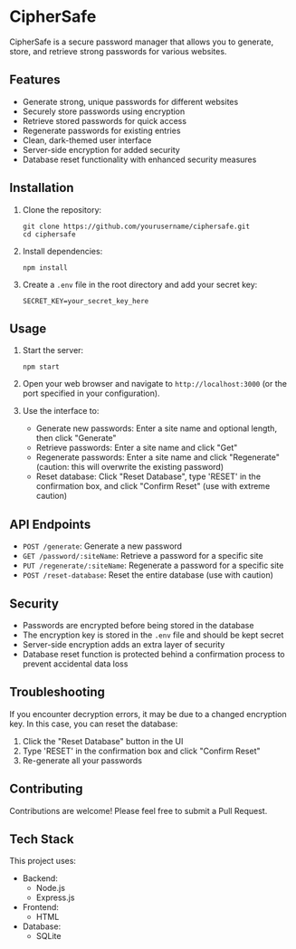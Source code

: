 # CipherSafe

CipherSafe is a secure password manager that allows you to generate, store, and retrieve strong passwords for various websites.

## Features

- Generate strong, unique passwords for different websites
- Securely store passwords using encryption
- Retrieve stored passwords for quick access
- Regenerate passwords for existing entries
- Clean, dark-themed user interface
- Server-side encryption for added security
- Database reset functionality with enhanced security measures

## Installation

1. Clone the repository:
   ```
   git clone https://github.com/yourusername/ciphersafe.git
   cd ciphersafe
   ```

2. Install dependencies:
   ```
   npm install
   ```

3. Create a `.env` file in the root directory and add your secret key:
   ```
   SECRET_KEY=your_secret_key_here
   ```

## Usage

1. Start the server:
   ```
   npm start
   ```

2. Open your web browser and navigate to `http://localhost:3000` (or the port specified in your configuration).

3. Use the interface to:
   - Generate new passwords: Enter a site name and optional length, then click "Generate"
   - Retrieve passwords: Enter a site name and click "Get"
   - Regenerate passwords: Enter a site name and click "Regenerate" (caution: this will overwrite the existing password)
   - Reset database: Click "Reset Database", type 'RESET' in the confirmation box, and click "Confirm Reset" (use with extreme caution)

## API Endpoints

- `POST /generate`: Generate a new password
- `GET /password/:siteName`: Retrieve a password for a specific site
- `PUT /regenerate/:siteName`: Regenerate a password for a specific site
- `POST /reset-database`: Reset the entire database (use with caution)

## Security

- Passwords are encrypted before being stored in the database
- The encryption key is stored in the `.env` file and should be kept secret
- Server-side encryption adds an extra layer of security
- Database reset function is protected behind a confirmation process to prevent accidental data loss

## Troubleshooting

If you encounter decryption errors, it may be due to a changed encryption key. In this case, you can reset the database:

1. Click the "Reset Database" button in the UI
2. Type 'RESET' in the confirmation box and click "Confirm Reset"
3. Re-generate all your passwords

## Contributing

Contributions are welcome! Please feel free to submit a Pull Request.

## Tech Stack

This project uses:

- Backend:
  - Node.js
  - Express.js
- Frontend:
  - HTML
- Database:
  - SQLite